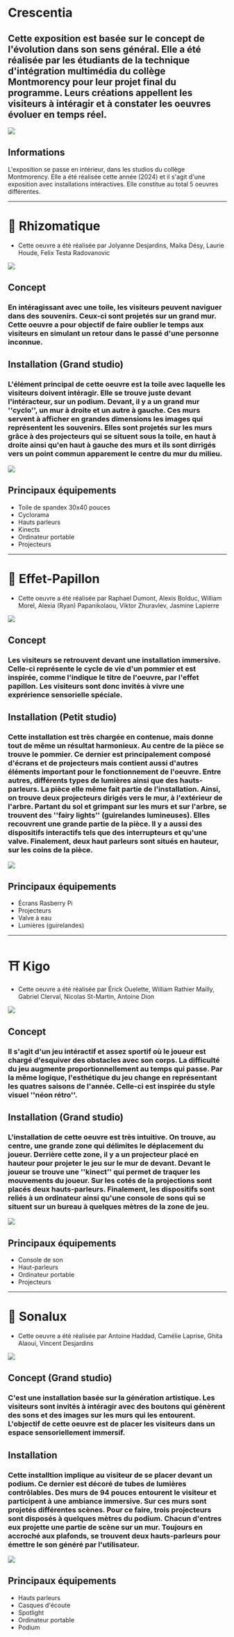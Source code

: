 # Crescentia
## Cette exposition est basée sur le concept de l'évolution dans son sens général. Elle a été réalisée par les étudiants de la technique d'intégration multimédia du collège Montmorency pour leur projet final du programme. Leurs créations appellent les visiteurs à intéragir et à constater les oeuvres évoluer en temps réel.

![](https://github.com/tighzanour/H24_V11_inspiration_TIGHZA/blob/main/crescentia/medias/crescentia%20logo.PNG)

## Informations 
L'exposition se passe en intérieur, dans les studios du collège Montmorency. Elle a été réalisée cette année (2024) et il s'agit d'une exposition avec installations intéractives. Elle constitue au total 5 oeuvres différentes.
_____________________________________________________________________________________________________________
# 🧠 Rhizomatique
- Cette oeuvre a été réalisée par Jolyanne Desjardins, Maika Désy, Laurie Houde, Felix Testa Radovanovic
  
![](https://github.com/tighzanour/H24_V11_inspiration_TIGHZA/blob/main/crescentia/medias/rhizomatique_photo.jpg)

## Concept
### En intéragissant avec une toile, les visiteurs peuvent naviguer dans des souvenirs. Ceux-ci sont projetés sur un grand mur. Cette oeuvre a pour objectif de faire oublier le temps aux visiteurs en simulant un retour dans le passé d'une personne inconnue.

## Installation (Grand studio)
### L'élément principal de cette oeuvre est la toile avec laquelle les visiteurs doivent intéragir. Elle se trouve juste devant l'intéracteur, sur un podium. Devant, il y a un grand mur ''cyclo'', un mur à droite et un autre à gauche. Ces murs servent à afficher en grandes dimensions les images qui représentent les souvenirs. Elles sont projetés sur les murs grâce à des projecteurs qui se situent sous la toile, en haut à droite ainsi qu'en haut à gauche des murs et ils sont dirrigés vers un point commun apparement le centre du mur du milieu.   

![](https://github.com/tighzanour/H24_V11_inspiration_TIGHZA/blob/main/crescentia/medias/rhizomatique.PNG)

## Principaux équipements 
- Toile de spandex 30x40 pouces
- Cyclorama
- Hauts parleurs
- Kinects
- Ordinateur portable
- Projecteurs
_____________________________________________________________________________________________________________
# 🦋 Effet-Papillon
- Cette oeuvre a été réalisée par Raphael Dumont, Alexis Bolduc, William Morel, Alexia (Ryan) Papanikolaou, Viktor Zhuravlev, Jasmine Lapierre 

![](https://github.com/tighzanour/H24_V11_inspiration_TIGHZA/blob/main/crescentia/medias/effet_papillon_photo.jpg)

## Concept
### Les visiteurs se retrouvent devant une installation immersive. Celle-ci représente le cycle de vie d'un pommier et est inspirée, comme l'indique le titre de l'oeuvre, par l'effet papillon. Les visiteurs sont donc invités à vivre une exprérience sensorielle spéciale.

## Installation (Petit studio)
### Cette installation est très chargée en contenue, mais donne tout de même un résultat harmonieux. Au centre de la pièce se trouve le pommier. Ce dernier est principalement composé d'écrans et de projecteurs mais contient aussi d'autres éléments important pour le fonctionnement de l'oeuvre. Entre autres, différents types de lumières ainsi que des hauts-parleurs. La pièce elle même fait partie de l'installation. Ainsi, on trouve deux projecteurs dirigés vers le mur, à l'extérieur de l'arbre. Partant du sol et grimpant sur les murs et sur l'arbre, se trouvent des ''fairy lights'' (guirelandes lumineuses). Elles recouvrent une grande partie de la pièce. Il y a aussi des dispositifs interactifs tels que des  interrupteurs et qu'une valve. Finalement, deux haut parleurs sont situés en hauteur, sur les coins de la pièce.

![](https://github.com/tighzanour/H24_V11_inspiration_TIGHZA/blob/main/crescentia/medias/effet_papillon.PNG)

## Principaux équipements 
- Écrans Rasberry Pi
- Projecteurs
- Valve à eau
- Lumières (guirelandes)
_____________________________________________________________________________________________________________
# ⛩️ Kigo
- Cette oeuvre a été réalisée par Érick Ouelette, William Rathier Mailly, Gabriel Clerval, Nicolas St-Martin, Antoine Dion

![](https://github.com/tighzanour/H24_V11_inspiration_TIGHZA/blob/main/crescentia/medias/kigo_photo.jpg)

## Concept
### Il s'agit d'un jeu intéractif et assez sportif où le joueur est chargé d'esquiver des obstacles avec son corps. La difficulté du jeu augmente proportionnellement au temps qui passe. Par la même logique, l'esthétique du jeu change en représentant les quatres saisons de l'année. Celle-ci est inspirée du style visuel ''néon rétro''.

## Installation (Grand studio)
### L'installation de cette oeuvre est très intuitive. On trouve, au centre, une grande zone qui délimites le déplacement du joueur. Derrière cette zone, il y a un projecteur placé en hauteur pour projeter le jeu sur le mur de devant. Devant le joueur se trouve une ''kinect'' qui permet de traquer les mouvements du joueur. Sur les cotés de la projections sont placés deux hauts-parleurs. Finalement, les dispositifs sont reliés à un ordinateur ainsi qu'une console de sons qui se situent sur un bureau à quelques mètres de la zone de jeu.

![](https://github.com/tighzanour/H24_V11_inspiration_TIGHZA/blob/main/crescentia/medias/kigo.PNG)

## Principaux équipements 
- Console de son
- Haut-parleurs
- Ordinateur portable
- Projecteurs
_____________________________________________________________________________________________________________
# 🎹 Sonalux
- Cette oeuvre a été réalisée par Antoine Haddad, Camélie Laprise, Ghita Alaoui, Vincent Desjardins

![](https://github.com/tighzanour/H24_V11_inspiration_TIGHZA/blob/main/crescentia/medias/sonalux_photo.jpg)

## Concept (Grand studio)
### C'est une installation basée sur la génération artistique. Les visiteurs sont invités à intéragir avec des boutons qui génèrent des sons et des images sur les murs qui les entourent. L'objectif de cette oeuvre est de placer les visiteurs dans un espace sensoriellement immersif.

## Installation
### Cette installtion implique au visiteur de se placer devant un podium. Ce dernier est décoré de tubes de lumières contrôlables. Des murs de 94 pouces entourent le visiteur et participent à une ambiance immersive. Sur ces murs sont projetés différentes scènes. Pour ce faire, trois projecteurs sont disposés à quelques mètres du podium. Chacun d'entres eux projette une partie de scène sur un mur. Toujours en accroché aux plafonds, se trouvent deux hauts-parleurs pour émettre le son généré par l'utilisateur.


![](https://github.com/tighzanour/H24_V11_inspiration_TIGHZA/blob/main/crescentia/medias/sonalux.PNG)

## Principaux équipements 
- Hauts parleurs
- Casques d'écoute
- Spotlight
- Ordinateur portable
- Podium

